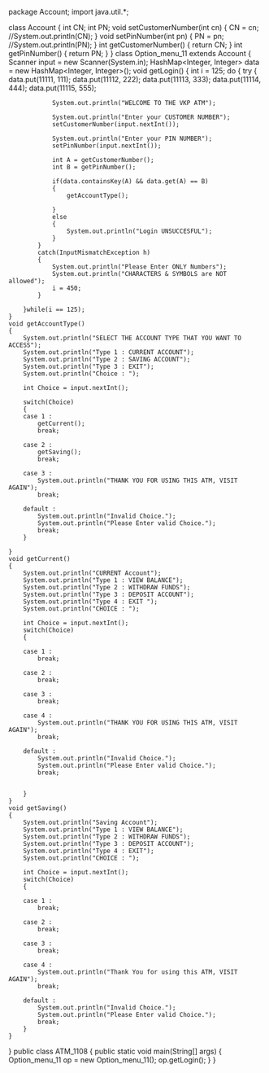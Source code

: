 package Account;
import java.util.*;

class Account
{
	int CN;
	int PN;
	void setCustomerNumber(int cn)
	{
		CN = cn;
		//System.out.println(CN);
	}
	void setPinNumber(int pn)
	{
		PN = pn;
		//System.out.println(PN);
	}
	int getCustomerNumber()
	{
		return CN;
	}
	int getPinNumber()
	{
		return PN;
	}
}
class Option_menu_11 extends Account
{
	Scanner input = new Scanner(System.in);
	HashMap<Integer, Integer> data = new HashMap<Integer, Integer>();
	void getLogin()
	{
		int i = 125;
		do
		{
			try
			{
				data.put(11111, 111);
				data.put(11112, 222);
				data.put(11113, 333);
				data.put(11114, 444);
				data.put(11115, 555);
				
				System.out.println("WELCOME TO THE VKP ATM");
				
				System.out.println("Enter your CUSTOMER NUMBER");
				setCustomerNumber(input.nextInt());
				
				System.out.println("Enter your PIN NUMBER");
				setPinNumber(input.nextInt());
				
				int A = getCustomerNumber();
				int B = getPinNumber();
				
				if(data.containsKey(A) && data.get(A) == B)
				{
					getAccountType();
					
				}
				else
				{
					System.out.println("Login UNSUCCESFUL");
				}
			}
			catch(InputMismatchException h)
			{
				System.out.println("Please Enter ONLY Numbers");
				System.out.println("CHARACTERS & SYMBOLS are NOT allowed");
				i = 450;
			}
			
		}while(i == 125);
	}
	void getAccountType()
	{
		System.out.println("SELECT THE ACCOUNT TYPE THAT YOU WANT TO ACCESS");
		System.out.println("Type 1 : CURRENT ACCOUNT");
		System.out.println("Type 2 : SAVING ACCOUNT");
		System.out.println("Type 3 : EXIT");
		System.out.println("Choice : ");
		
		int Choice = input.nextInt();
		
		switch(Choice)
		{
		case 1 : 
			getCurrent();
			break;
			
		case 2 :
			getSaving();
			break;
			
		case 3 :
			System.out.println("THANK YOU FOR USING THIS ATM, VISIT AGAIN");
			break;
			
		default :
			System.out.println("Invalid Choice.");
			System.out.println("Please Enter valid Choice.");
			break;
		}
		
	}
	void getCurrent()
	{
		System.out.println("CURRENT Account");
		System.out.println("Type 1 : VIEW BALANCE");
		System.out.println("Type 2 : WITHDRAW FUNDS");
		System.out.println("Type 3 : DEPOSIT ACCOUNT");
		System.out.println("Type 4 : EXIT ");
		System.out.println("CHOICE : ");
		
		int Choice = input.nextInt();
		switch(Choice)
		{
		
		case 1 :
			break;
			
		case 2 :
			break;
			
		case 3 :
			break;
			
		case 4 :
			System.out.println("THANK YOU FOR USING THIS ATM, VISIT AGAIN");
			break;
			
		default :
			System.out.println("Invalid Choice.");
			System.out.println("Please Enter valid Choice.");
			break;
			
		
		}
	}
	void getSaving()
	{
		System.out.println("Saving Account");
		System.out.println("Type 1 : VIEW BALANCE");
		System.out.println("Type 2 : WITHDRAW FUNDS");
		System.out.println("Type 3 : DEPOSIT ACCOUNT");
		System.out.println("Type 4 : EXIT");
		System.out.println("CHOICE : ");
		
		int Choice = input.nextInt();
		switch(Choice)
		{
		
		case 1 :
			break;
			
		case 2 :
			break;
			
		case 3 :
			break;
			
		case 4 :
			System.out.println("Thank You for using this ATM, VISIT AGAIN");
			break;
			
		default :
			System.out.println("Invalid Choice.");
			System.out.println("Please Enter valid Choice.");
			break;
		}
	}
}
public class ATM_1108
{
		public static void main(String[] args)
		{
			Option_menu_11 op = new Option_menu_11();
			op.getLogin();
		}
}

